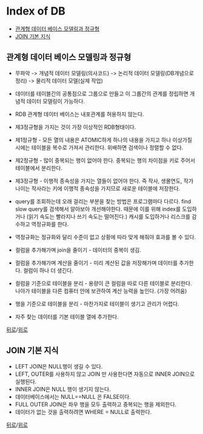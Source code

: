 # Index of DB


* [관계형 데이터 베이스 모델링과 정규형](#관계형-데이터-베이스-모델링과-정규형)
* [JOIN 기본 지식](#JOIN-기본-지식)


## 관계형 데이터 베이스 모델링과 정규형
* 무파악 -> 개념적 데이터 모델링(의사코드) -> 논리적 데이터 모델링(DB개념으로 정리) -> 물리적 데이터 모델(실제 작업)
* 데이터를 테이블간의 공통점으로 그룹으로 만들고 이 그룹간의 관계를 정립하면 개념적 데이터 모델링이 가능하다. 
* RDB 관계형 데이터 베이스는 내포관계를 허용하지 않는다.
* 제3정규형을 가지는 것이 가장 이상적인 RDB형태이다.

* 제1정규형 - 모든 열의 내용은 ATOMIC하게 하나의 내용을 가지고 하나 이상가질 시에는 테이블을 복수로 가져서 관리한다. 위배하면 검색이나 정렬할 수 없다.
* 제2정규형 - 많이 중복되는 행이 없어야 한다. 중복되는 행의 차이점을 키로 주어서 테이블에서 분리한다.
* 제3정규형 - 이행적 종속성을 가지는 열들이 없어야 한다. 즉 작사, 생몰연도, 작가 나이는 작사라는 키에 이행적 종속성을 가지므로 새로운 테이블에 저장한다.

* query를 조회하는데 오래 걸리는 부분을 찾는 방법은 프로그램마다 다르다. find slow query를 검색해서 알아보아 개선해야한다. 때문에 이를 위해 index를 도입하거나 (읽기 속도는 빨라지나 쓰기 속도는 떨어진다.) 캐시를 도입하거나 리스크를 감수하고 역정규화를 한다.

* 역정규화는 정규화와 달리 수준이 없고 상황에 따라 맞게 해줘야 효과를 볼 수 있다.
* 컬럼을 추가해가며 join을 줄이기 - 데이터의 중복이 생김.
* 컬럼을 추가해가며 계산을 줄이기 - 미리 계산된 값을 저장해가며 데이터를 추가한다. 컬럼이 하나 더 생긴다.
* 컬럼을 기준으로 테이블을 분리 - 용량이 큰 컬럼을 따로 다른 테이블로 분리한다. 나아가 테이블을 다른 컴퓨터 안에 보관하여 계산 능력을 높인다. (가장 어려움)
* 행을 기준으로 테이블을 분리 - 마찬가지로 테이블이 생기고 관리가 어렵다.
* 자주 찾는 데이터를 기본 테이블 열에 추가한다.

[뒤로](https://github.com/LeeMooho/TIL)/[위로](#Index-of-DB)


## JOIN 기본 지식
* LEFT JOIN은 NULL행이 생길 수 있다.
* LEFT, OUTER를 사용하지 않고 JOIN 만 사용한다면 자동으로 INNER JOIN으로 실행된다.  
* INNER JOIN은 NULL 행이 생기지 않는다.
* 데이터베이스에서는 NULL==NULL 은 FALSE이다.
* FULL OUTER JOIN은 좌우 행을 모두 출력하고 중복되는 행을 제외한다. 
* 데이터가 없는 것을 출력하려면 WHERE = NULL로 출력한다.

[뒤로](https://github.com/LeeMooho/TIL)/[위로](#Index-of-DB)